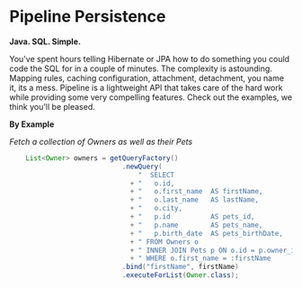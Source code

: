 Pipeline Persistence
====================
__Java. SQL. Simple.__

You've spent hours telling Hibernate or JPA how to do something you could code the SQL for in a couple of minutes.  The complexity is astounding.  Mapping rules, caching configuration, attachment, detachment, you name it, its a mess.  Pipeline is a lightweight API that takes care of the hard work while providing some very compelling features.  Check out the examples, we think you'll be pleased.

__By Example__


_Fetch a collection of Owners as well as their Pets_
```java
    List<Owner> owners = getQueryFactory()
                            .newQuery(
                                "  SELECT                                "
                              + "   o.id,                                "
                              + "   o.first_name  AS firstName,          "
                              + "   o.last_name   AS lastName,           "
                              + "   o.city,                              "              
                              + "   p.id          AS pets_id,            "
                              + "   p.name        AS pets_name,          "
                              + "   p.birth_date  AS pets_birthDate,     "
                              + " FROM Owners o                          "
                              + " INNER JOIN Pets p ON o.id = p.owner_id "
                              + " WHERE o.first_name = :firstName        ")
                            .bind("firstName", firstName)
                            .executeForList(Owner.class);
```
